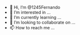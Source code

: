 - 👋 Hi, I’m @1245Fernando
- 👀 I’m interested in ...
- 🌱 I’m currently learning ...
- 💞️ I’m looking to collaborate on ...
- 📫 How to reach me ...

<!---
1245Fernando/1245Fernando is a ✨ special ✨ repository because its `README.md` (this file) appears on your GitHub profile.
You can click the Preview link to take a look at your changes.
--->
